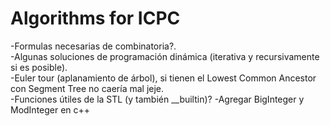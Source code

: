 # Algorithms for ICPC

-Formulas necesarias de combinatoria?.\
-Algunas soluciones de programación dinámica (iterativa y recursivamente si es posible).\
-Euler tour (aplanamiento de árbol), si tienen el Lowest Common Ancestor con Segment Tree no caería mal jeje.\
-Funciones útiles de la STL (y también \_\_builtin)?
-Agregar BigInteger y ModInteger en c++
